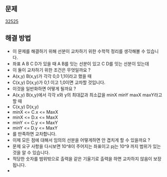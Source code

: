 ## 문제

[32525](https://www.acmicpc.net/problem/32525)

## 해결 방법

- 이 문제를 해결하기 위해 선분이 교차하기 위한 수학적 정리를 생각해볼 수 있습니다.
- 좌표 A B C D가 있을 때 A B를 잇는 선분이 있고 C D를 잇는 선분이 있는데
- 이 둘이 교차하기 위한 조건은 무엇일까요 ?
- A(x,y) B(x,y)가 각각 0,0 1,1이라고 했을 때
- C(x,y) D(x,y)가 0,1 이고 1,0이면 교차할 것입니다.
- 이것을 일반화하면 어떻게 될까요 ?
- A(x,y) B(x,y)에서 각각 x와 y의 최대값과 최소값을 minX minY maxX maxY라고 할 때
- C(x,y) D(x,y)
- minX <= C.x <= MaxX
- minX <= D.x <= MaxX
- minY <= C.y <= MaxY
- minY <= D.y <= MaxY
- 를 만족하면 교차합니다.
- 이제 모든 점에 대해서 임의의 선분을 어떻게하면 안 겹치게 할 수 있을까요 ?
- 문제 요구 사항을 다시보면 10^8이 주어지는 좌표이고 pj는 10^9 까지 범위가 있는 것을 알 수 있습니다.
- 적당한 숫자를 범위밖으로 출력을 같은 기울기로 출력을 하면 교차하지 않음이 보장됩니다.
-
